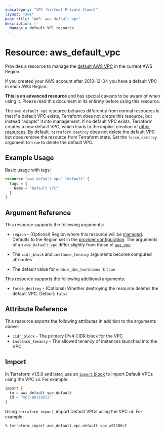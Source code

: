 ```yaml
---
subcategory: "VPC (Virtual Private Cloud)"
layout: "aws"
page_title: "AWS: aws_default_vpc"
description: |-
  Manage a default VPC resource.
---
```


# Resource: aws_default_vpc

Provides a resource to manage the [default AWS VPC](http://docs.aws.amazon.com/AmazonVPC/latest/UserGuide/default-vpc.html)
in the current AWS Region.

If you created your AWS account after 2013-12-04 you have a default VPC in each AWS Region.

**This is an advanced resource** and has special caveats to be aware of when using it. Please read this document in its entirety before using this resource.

The `aws_default_vpc` resource behaves differently from normal resources in that if a default VPC exists, Terraform does not _create_ this resource, but instead "adopts" it into management.
If no default VPC exists, Terraform creates a new default VPC, which leads to the implicit creation of [other resources](https://docs.aws.amazon.com/vpc/latest/userguide/default-vpc.html#default-vpc-components).
By default, `terraform destroy` does not delete the default VPC but does remove the resource from Terraform state.
Set the `force_destroy` argument to `true` to delete the default VPC.

## Example Usage

Basic usage with tags:

```terraform
resource "aws_default_vpc" "default" {
  tags = {
    Name = "Default VPC"
  }
}
```

## Argument Reference

This resource supports the following arguments:

* `region` - (Optional) Region where this resource will be [managed](https://docs.aws.amazon.com/general/latest/gr/rande.html#regional-endpoints). Defaults to the Region set in the [provider configuration](https://registry.terraform.io/providers/hashicorp/aws/latest/docs#aws-configuration-reference).
The arguments of an `aws_default_vpc` differ slightly from those of [`aws_vpc`](vpc.html):

* The `cidr_block` and `instance_tenancy` arguments become computed attributes
* The default value for `enable_dns_hostnames` is `true`

This resource supports the following additional arguments:

* `force_destroy` - (Optional) Whether destroying the resource deletes the default VPC. Default: `false`

## Attribute Reference

This resource exports the following attributes in addition to the arguments above:

* `cidr_block` - The primary IPv4 CIDR block for the VPC
* `instance_tenancy` - The allowed tenancy of instances launched into the VPC

## Import

In Terraform v1.5.0 and later, use an [`import` block](https://developer.hashicorp.com/terraform/language/import) to import Default VPCs using the VPC `id`. For example:

```terraform
import {
  to = aws_default_vpc.default
  id = "vpc-a01106c2"
}
```

Using `terraform import`, import Default VPCs using the VPC `id`. For example:

```console
% terraform import aws_default_vpc.default vpc-a01106c2
```
